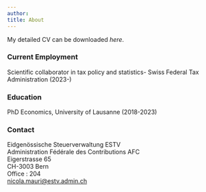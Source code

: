```yaml
---
author: 
title: About
---
```

My detailed CV can be downloaded _here_.

### Current Employment
Scientific collaborator in tax policy and statistics- Swiss Federal Tax Administration (2023-)

### Education
PhD Economics, University of Lausanne (2018-2023)

### Contact

Eidgenössische Steuerverwaltung ESTV \
Administration Fédérale des Contributions AFC\
Eigerstrasse 65 \
CH-3003 Bern\
Office : 204\
[nicola.mauri@estv.admin.ch](mailto:nicola.mauri@estv.admin.ch)